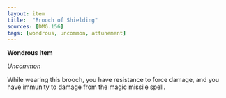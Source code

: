 ```yaml
---
layout: item
title:  "Brooch of Shielding"
sources: [DMG.156]
tags: [wondrous, uncommon, attunement]
---
```


**Wondrous Item**

*Uncommon*

While wearing this brooch, you have resistance to force damage, and you have immunity to damage from the magic missile spell.